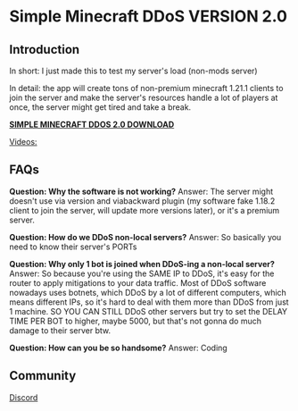 # Simple Minecraft DDoS VERSION 2.0

## Introduction

In short: I just made this to test my server's load (non-mods server)

In detail: the app will create tons of non-premium minecraft 1.21.1 clients to join the server and make the server's resources handle a lot of players at once, the server might get tired and take a break.

**[SIMPLE MINECRAFT DDOS 2.0 DOWNLOAD](https://github.com/CaoTrongThang/SimpleMinecraftDDoS/releases/download/SimpleMinecraftDDoSv2.0/SimpleMinecraftDDoS.Setup.2.0.0.exe)**

[Videos:](https://github.com/user-attachments/assets/917ab37d-a057-4c70-b4c9-f3a3973efa46)

## FAQs

**Question: Why the software is not working?**
Answer: The server might doesn't use via version and viabackward plugin (my software fake 1.18.2 client to join the server, will update more versions later), or it's a premium server.

**Question: How do we DDoS non-local servers?**
Answer: So basically you need to know their server's PORTs

**Question: Why only 1 bot is joined when DDoS-ing a non-local server?**
Answer: So because you're using the SAME IP to DDoS, it's easy for the router to apply mitigations to your data traffic. Most of DDoS software nowadays uses botnets, which DDoS by a lot of different computers, which means different IPs, so it's hard to deal with them more than DDoS from just 1 machine. SO YOU CAN STILL DDoS other servers but try to set the DELAY TIME PER BOT to higher, maybe 5000, but that's not gonna do much damage to their server btw.

**Question: How can you be so handsome?**
Answer: Coding

## Community

[Discord](https://discord.gg/Fg4cSDt)
